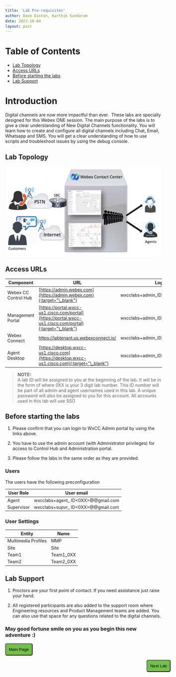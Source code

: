```yaml
---
title: 'Lab Pre-requisites'
author: Dave Easton, Karthik Sundaram
date: 2023-10-04
layout: post
---
```


# Table of Contents

- [Lab Topology](#lab-topology)
- [Access URLs](#access-urls)
- [Before starting the labs](#before-starting-the-labs)
- [Lab Support](#lab-support)

# Introduction

Digital channels are now more impactful than ever. 
These labs are specially designed for this Webex ONE session. The main purpose of the labs is to give a clear understanding of New Digital Channels functionality. You will learn how to create and configure all digital channels including Chat, Email, Whatsapp and SMS. You will get a clear understanding of how to use scripts and troubleshoot issues by using the debug console.

## Lab Topology

<img align="middle" src="images/topology.png" width="1000" />

## Access URLs

| Component            | URL                                                                                                     | Login                            |
| -------------------- | ------------------------------------------------------------------------------------------------------- | -------------------------------- |
| Webex CC Control Hub | [https://admin.webex.com](https://admin.webex.com){:target="\_blank"}                                   | wxcclabs+admin_ID<0XX>@gmail.com |
| Management Portal    | [https://portal.wxcc-us1.cisco.com/portal](https://portal.wxcc-us1.cisco.com/portal){:target="\_blank"} | wxcclabs+admin_ID<0XX>@gmail.com |
| Webex Connect        | https://labtenant.us.webexconnect.io/                                                                   | wxcclabs+admin_ID<0XX>@gmail.com |
| Agent Desktop        | [https://desktop.wxcc-us1.cisco.com](https://desktop.wxcc-us1.cisco.com){:target="\_blank"}             | wxcclabs+admin_ID<0XX>@gmail.com |

> **NOTE:**  
> A lab ID will be assigned to you at the beginning of the lab. It will be in the form of <ID0XX> where 0XX is your 3 digit lab number. This ID number will be part of all admin and agent usernames used in this lab. A unique password will also be assigned to you for this account. All accounts used in this lab will use SSO

## Before starting the labs

1. Please confirm that you can login to WxCC Admin portal by using the links above.

2. You have to use the admin account (with Administrator privileges) for access to Control Hub and Administration portal.

3. Please follow the labs in the same order as they are provided.

### Users

The users have the following preconfiguration

| **User Role** | **User email**                      |
| ------------- | ----------------------------------- |
| Agent         | wxcclabs+agent\_ ID<0XX>@@gmail.com |
| Supervisor    | wxcclabs+supvr\_ ID<0XX>@@gmail.com |

### User Settings

| **Entity**          | **Name**  |
| ------------------- | --------- |
| Multimedia Profiles | MMP       |
| Site                | Site      |
| Team1               | Team1_0XX |
| Team2               | Team2_0XX |

## Lab Support

1. Proctors are your first point of contact. If you need assistance just raise your hand.

2. All registered participants are also added to the support room where Engineering resources and Product Management teams are added. You can also use that space for any questions related to the digital channels.

### May good fortune smile on you as you begin this new adventure :)

<script>
function mainPage() 
{
window.location.href = "Home";
}
function nextLab() 
 {
 window.location.href = "Lab1_Preconfiguration";
 }
</script>

<div id="button-row">
<button onclick="mainPage()" style="
  border-radius: 5px;
  background-color: rgb(116,191,75);
  padding: 10px;">Main Page</button>

<button onclick="nextLab()" style="
  position: absolute;
  right: 200px;
  border-radius: 5px;
  background-color: rgb(116,191,75);
  padding: 10px;">Next Lab</button>

</div>
